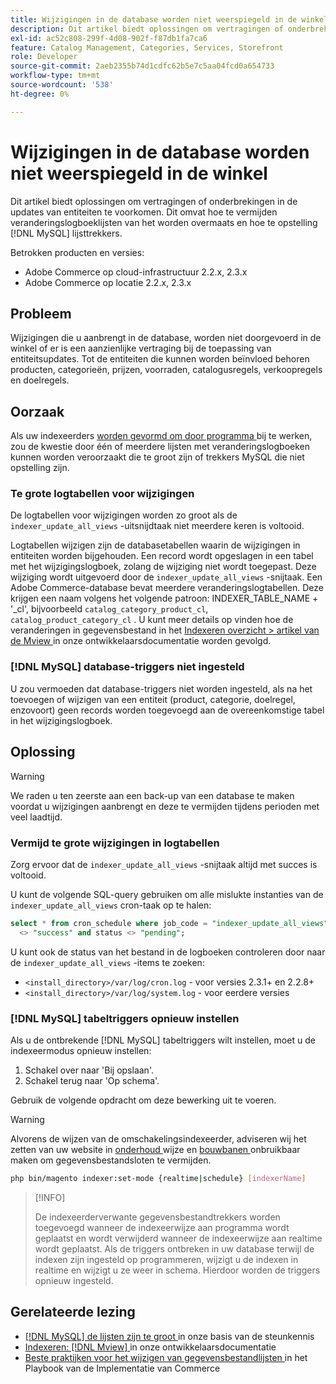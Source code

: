 ```yaml
---
title: Wijzigingen in de database worden niet weerspiegeld in de winkel
description: Dit artikel biedt oplossingen om vertragingen of onderbrekingen in de updates van entiteiten te voorkomen. Dit omvat hoe te om veranderingslogboeklijsten te vermijden van het krijgen van overmaatse en hoe te opstelling  [!DNL MySQL]  lijsttrekkers.
exl-id: ac52c808-299f-4d08-902f-f87db1fa7ca6
feature: Catalog Management, Categories, Services, Storefront
role: Developer
source-git-commit: 2aeb2355b74d1cdfc62b5e7c5aa04fcd0a654733
workflow-type: tm+mt
source-wordcount: '538'
ht-degree: 0%

---
```


# Wijzigingen in de database worden niet weerspiegeld in de winkel

Dit artikel biedt oplossingen om vertragingen of onderbrekingen in de updates van entiteiten te voorkomen. Dit omvat hoe te vermijden veranderingslogboeklijsten van het worden overmaats en hoe te opstelling [!DNL MySQL] lijsttrekkers.

Betrokken producten en versies:

* Adobe Commerce op cloud-infrastructuur 2.2.x, 2.3.x
* Adobe Commerce op locatie 2.2.x, 2.3.x

## Probleem

Wijzigingen die u aanbrengt in de database, worden niet doorgevoerd in de winkel of er is een aanzienlijke vertraging bij de toepassing van entiteitsupdates. Tot de entiteiten die kunnen worden beïnvloed behoren producten, categorieën, prijzen, voorraden, catalogusregels, verkoopregels en doelregels.

## Oorzaak

Als uw indexeerders [ worden gevormd om door programma ](https://experienceleague.adobe.com/en/docs/commerce-operations/configuration-guide/cli/manage-indexers#configure-indexers) bij te werken, zou de kwestie door één of meerdere lijsten met veranderingslogboeken kunnen worden veroorzaakt die te groot zijn of trekkers MySQL die niet opstelling zijn.

### Te grote logtabellen voor wijzigingen

De logtabellen voor wijzigingen worden zo groot als de `indexer_update_all_views` -uitsnijdtaak niet meerdere keren is voltooid.

Logtabellen wijzigen zijn de databasetabellen waarin de wijzigingen in entiteiten worden bijgehouden. Een record wordt opgeslagen in een tabel met het wijzigingslogboek, zolang de wijziging niet wordt toegepast. Deze wijziging wordt uitgevoerd door de `indexer_update_all_views` -snijtaak. Een Adobe Commerce-database bevat meerdere veranderingslogtabellen. Deze krijgen een naam volgens het volgende patroon: INDEXER\_TABLE\_NAME + &#39;\_cl&#39;, bijvoorbeeld `catalog_category_product_cl`, `catalog_product_category_cl` . U kunt meer details op vinden hoe de veranderingen in gegevensbestand in het [ Indexeren overzicht > artikel van de Mview ](https://developer.adobe.com/commerce/php/development/components/indexing/#mview) in onze ontwikkelaarsdocumentatie worden gevolgd.

### [!DNL MySQL] database-triggers niet ingesteld

U zou vermoeden dat database-triggers niet worden ingesteld, als na het toevoegen of wijzigen van een entiteit (product, categorie, doelregel, enzovoort) geen records worden toegevoegd aan de overeenkomstige tabel in het wijzigingslogboek.

## Oplossing

>[!WARNING]
>
>We raden u ten zeerste aan een back-up van een database te maken voordat u wijzigingen aanbrengt en deze te vermijden tijdens perioden met veel laadtijd.

### Vermijd te grote wijzigingen in logtabellen

Zorg ervoor dat de `indexer_update_all_views` -snijtaak altijd met succes is voltooid.

U kunt de volgende SQL-query gebruiken om alle mislukte instanties van de `indexer_update_all_views` cron-taak op te halen:

```sql
select * from cron_schedule where job_code = "indexer_update_all_views" and status
  <> "success" and status <> "pending";
```

U kunt ook de status van het bestand in de logboeken controleren door naar de `indexer_update_all_views` -items te zoeken:

* `<install_directory>/var/log/cron.log` - voor versies 2.3.1+ en 2.2.8+
* `<install_directory>/var/log/system.log` - voor eerdere versies

### [!DNL MySQL] tabeltriggers opnieuw instellen

Als u de ontbrekende [!DNL MySQL] tabeltriggers wilt instellen, moet u de indexeermodus opnieuw instellen:

1. Schakel over naar &#39;Bij opslaan&#39;.
1. Schakel terug naar &#39;Op schema&#39;.

Gebruik de volgende opdracht om deze bewerking uit te voeren.

>[!WARNING]
>
>Alvorens de wijzen van de omschakelingsindexeerder, adviseren wij het zetten van uw website in [ onderhoud ](https://experienceleague.adobe.com/docs/commerce-operations/configuration-guide/setup/application-modes.html#maintenance-mode) wijze en [ bouwbanen ](https://experienceleague.adobe.com/docs/commerce-cloud-service/user-guide/configure/app/properties/crons-property.html#disable-cron-jobs) onbruikbaar maken om gegevensbestandsloten te vermijden.

```bash
php bin/magento indexer:set-mode {realtime|schedule} [indexerName]
```

>[!INFO]
>
>De indexeerderverwante gegevensbestandtrekkers worden toegevoegd wanneer de indexeerwijze aan programma wordt geplaatst en wordt verwijderd wanneer de indexeerwijze aan realtime wordt geplaatst. Als de triggers ontbreken in uw database terwijl de indexen zijn ingesteld op programmeren, wijzigt u de indexen in realtime en wijzigt u ze weer in schema. Hierdoor worden de triggers opnieuw ingesteld.

## Gerelateerde lezing

* [[!DNL MySQL]  de lijsten zijn te groot ](https://experienceleague.adobe.com/en/docs/commerce-knowledge-base/kb/troubleshooting/database/mysql-tables-are-too-large) in onze basis van de steunkennis
* [ Indexeren: [!DNL Mview] ](https://developer.adobe.com/commerce/php/development/components/indexing/#mview) in onze ontwikkelaarsdocumentatie
* [ Beste praktijken voor het wijzigen van gegevensbestandlijsten ](https://experienceleague.adobe.com/en/docs/commerce-operations/implementation-playbook/best-practices/development/modifying-core-and-third-party-tables#why-adobe-recommends-avoiding-modifications) in het Playbook van de Implementatie van Commerce
